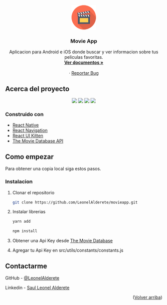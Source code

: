 <div id="top"></div>
<!-- PROJECT LOGO -->
<br />
<div align="center">
  <a href="https://github.com/LeonelAlderete/todoapp-public">
    <img src="icon.png" alt="Logo" width="80" height="80">
  </a>

<h3 align="center">Movie App</h3>

  <p align="center">
    Aplicacion para Android e iOS donde buscar y ver informacion sobre tus peliculas favoritas.
    <br />
    <a href="https://github.com/LeonelAlderete/movieapp"><strong>Ver documentos »</strong></a>
    <br />
    <br />
    ·
    <a href="https://github.com/LeonelAlderete/movieapp/issues">Reportar Bug</a>
  </p>
</div>


<!-- ABOUT THE PROJECT -->
## Acerca del proyecto

<div align="center">
  <img src="https://user-images.githubusercontent.com/106387871/171727660-b4b3c431-9cd4-4d5c-9a3f-714c7cb2d98f.jpg" alt"preview1">
  <img src="https://user-images.githubusercontent.com/106387871/171727737-d6925fb3-7717-4313-9d6b-93f162c8630d.jpg" alt"preview1">
  <img src="https://user-images.githubusercontent.com/106387871/171727798-6ba6491c-5d8b-48c3-91df-991d357162ac.jpg" alt"preview1">
  <img src="https://user-images.githubusercontent.com/106387871/171727874-2c57d8e9-62d6-467e-a8dc-26bc20e45f4f.jpg" alt"preview1">
</div>


### Construido con

* [React Native](https://reactnative.dev/)
* [React Navigation](https://reactnavigation.org/)
* [React UI Kitten](https://akveo.github.io/react-native-ui-kitten/)
* [The Movie Database API](https://www.themoviedb.org/)



<!-- GETTING STARTED -->
## Como empezar

Para obtener una copia local siga estos pasos.

### Instalacion

1. Clonar el repositorio
   ```sh
   git clone https://github.com/LeonelAlderete/movieapp.git
   ```
2. Instalar librerias
   ```sh
   yarn add
   ```
   
   ```sh
   npm install
   ```
3. Obtener una Api Key desde [The Movie Database](https://www.themoviedb.org/)
4. Agregar tu Api Key en src/utils/constants/constants.js



<!-- CONTACT -->
## Contactarme

GitHub - [@LeonelAlderete](https://github.com/LeonelAlderete)

Linkedin - [Saul Leonel Alderete](https://www.linkedin.com/in/sa%C3%BAl-leonel-alderete-93b740224/)

<p align="right">(<a href="#top">Volver arriba</a>)</p>

